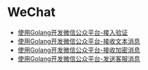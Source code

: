 # WeChat

* [使用Golang开发微信公众平台-接入验证](http://tonybai.com/2014/12/18/access-validation-for-wechat-public-platform-dev-in-golang/)
* [使用Golang开发微信公众平台-接收文本消息](http://tonybai.com/2014/12/20/receive-text-for-wechat-public-platform-dev-in-golang/)
* [使用Golang开发微信公众平台-接收加密消息](http://tonybai.com/2014/12/24/recv-encrypted-text-msg-for-wechat-public-platform-dev-in-golang/)
* [使用Golang开发微信公众平台-发送客服消息](http://tonybai.com/2014/12/30/send-custom-service-text-msg-for-wechat-public-platform-dev-in-golang/?utm_source=tuicool&utm_medium=referral)